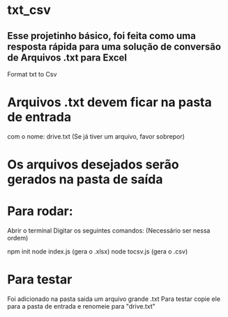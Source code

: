# txt_csv
## Esse projetinho básico, foi feita como uma resposta rápida para uma solução de conversão de Arquivos .txt para Excel ##
Format txt to Csv

# Arquivos .txt devem ficar na pasta de entrada
com o nome: drive.txt (Se já tiver um arquivo, favor sobrepor)

# Os arquivos desejados serão gerados na pasta de saída


# Para rodar: 

Abrir o terminal
Digitar os seguintes comandos:
(Necessário ser nessa ordem)

npm init
node index.js (gera o .xlsx)
node tocsv.js (gera o .csv)

# Para testar
Foi adicionado na pasta saida um arquivo grande .txt
Para testar copie ele para a pasta de entrada e renomeie para "drive.txt"
